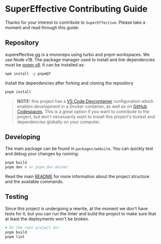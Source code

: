 # SuperEffective Contributing Guide

Thanks for your interest to contribute to `SuperEffective`. Please take a moment and read through this guide:

## Repository

supereffective.gg is a monorepo using turbo and pnpm workspaces. We use Node v18. The package manager used to install
and link dependencies must be [pnpm v8](https://pnpm.io/). It can be installed as:

```sh
npm install -g pnpm@7
```

Install the dependencies after forking and cloning the repository

```sh
pnpm install
```

> **NOTE:** this project has a [VS Code Devcontainer](https://code.visualstudio.com/docs/remote/containers)
> configuration which enables development in a Docker container, as well as
> on [GitHub Codespaces](https://code.visualstudio.com/docs/remote/codespaces). This is a great option if you want to
> contribute to the project, but don't necessarily want to install this project's toolset and dependencies globally on
> your computer.

## Developing

The main package can be found in `packages/website`. You can quickly test and debug your
changes by running:

```sh
pnpm build
pnpm dev # or pnpm dev:docker
```

Read the main [README](README.md) for more information about the project structure and the available commands.

## Testing

Since this project is undergoing a rewrite, at the moment we don't have tests for it, but you can run the linter and
build the project to make sure that at least the deployments won't be broken.

```sh
# On the root project dir
pnpm build
pnpm lint
```
